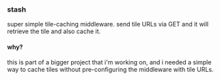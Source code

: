 ### stash
super simple tile-caching middleware. send tile URLs via GET and it will retrieve the tile and also cache it.

#### why?
this is part of a bigger project that i'm working on, and i needed a simple way to cache tiles without pre-configuring the middleware with tile URLs.

